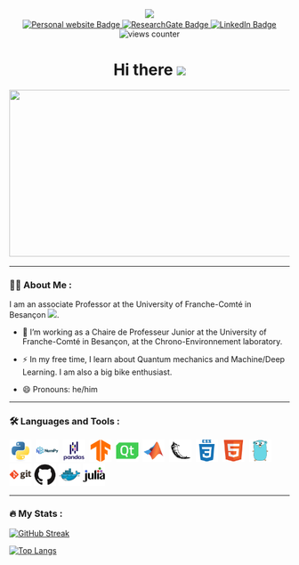 <div id="header" align="center">
  <img src="https://media.giphy.com/media/xT9IgzoKnwFNmISR8I/giphy.gif" width="100"/>
  <div id="badges">
  <a href="https://www.linkedin.com/in/guillaume-siron-4bb58a1b9/">
    <img src="https://img.shields.io/badge/Website-black" alt="Personal website Badge"/>
  </a>
  <a href="https://www.researchgate.net/profile/Guillaume-Siron">
    <img src="https://img.shields.io/badge/ResearchGate-turquoise" alt="ResearchGate Badge"/>
  </a>
  <a href="https://www.linkedin.com/in/guillaume-siron-4bb58a1b9/">
    <img src="https://img.shields.io/badge/LinkedIn-blue" alt="LinkedIn Badge"/>
  </a>
</div>
<img src="https://komarev.com/ghpvc/?username=G-Siron&style=flat-square&color=blue" alt="views counter"/>
 <h1>
  Hi there
  <img src="https://media.giphy.com/media/hvRJCLFzcasrR4ia7z/giphy.gif" width="30px"/>
</h1>
</div>

<div align="center">
  <img src="https://media.giphy.com/media/dWesBcTLavkZuG35MI/giphy.gif" width="600" height="300"/>
</div>


---


### :man_technologist: About Me :

I am an associate Professor at the University of Franche-Comté in Besançon <img src="https://media.giphy.com/media/WUlplcMpOCEmTGBtBW/giphy.gif" width="30">.

- :telescope: I’m working as a Chaire de Professeur Junior at the University of Franche-Comté in Besançon, at the Chrono-Environnement laboratory.

- :zap: In my free time, I learn about Quantum mechanics and Machine/Deep Learning. I am also a big bike enthusiast.

- 😄 Pronouns: he/him


---


### :hammer_and_wrench: Languages and Tools :

<div>
  <img src="https://github.com/devicons/devicon/blob/master/icons/python/python-original.svg"  title="Python" alt="Python badge" width="40" height="40"/>&nbsp;
  <img src="https://github.com/devicons/devicon/blob/master/icons/numpy/numpy-original-wordmark.svg"  title="Numpy" alt="Numpy badge" width="40" height="40"/>&nbsp;
  <img src="https://github.com/devicons/devicon/blob/master/icons/pandas/pandas-original-wordmark.svg"  title="Pandas" alt="Pandas badge" width="40" height="40"/>&nbsp;
  <img src="https://github.com/devicons/devicon/blob/master/icons/tensorflow/tensorflow-original.svg"  title="Tensorflow" alt="Tensorflow badge" width="40" height="40"/>&nbsp;
  <img src="https://github.com/devicons/devicon/blob/master/icons/qt/qt-original.svg"  title="Qt" alt="Qt badge" width="40" height="40"/>&nbsp;
  <img src="https://github.com/devicons/devicon/blob/master/icons/matlab/matlab-original.svg"  title="Matlab" alt="Matlab badge" width="40" height="40"/>&nbsp;
  <img src="https://github.com/devicons/devicon/blob/master/icons/flask/flask-original.svg"  title="Flask" alt="Flask badge" width="40" height="40"/>&nbsp;
  <img src="https://github.com/devicons/devicon/blob/master/icons/css3/css3-plain-wordmark.svg"  title="CSS3" alt="CSS badge" width="40" height="40"/>&nbsp;
  <img src="https://github.com/devicons/devicon/blob/master/icons/html5/html5-original.svg" title="HTML5" alt="HTML badge" width="40" height="40"/>&nbsp;
  <img src="https://github.com/devicons/devicon/blob/master/icons/go/go-original.svg" title="Go" alt="Go badge" width="40" height="40"/>&nbsp;
  <img src="https://github.com/devicons/devicon/blob/master/icons/git/git-original-wordmark.svg" title="Git" alt="Git badge" width="40" height="40"/>
  <img src="https://github.com/devicons/devicon/blob/master/icons/github/github-original.svg" title="GitHub" alt="GitHub badge" width="40" height="40"/>
  <img src="https://github.com/devicons/devicon/blob/master/icons/docker/docker-original.svg" title="Docker" alt="Docker badge" width="40" height="40"/>
  <img src="https://github.com/devicons/devicon/blob/master/icons/julia/julia-original-wordmark.svg" title="Julia" alt="Julia badge" width="40" height="40"/>
</div>


---


### :fire: My Stats :

[![GitHub Streak](http://github-readme-streak-stats.herokuapp.com?user=G-Siron&theme=dark&background=000000)](https://git.io/streak-stats)

[![Top Langs](https://github-readme-stats.vercel.app/api/top-langs/?username=G-Siron)](https://github.com/anuraghazra/github-readme-stats)

